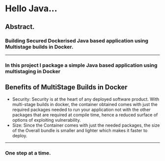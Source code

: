 # Hello Java...

## Abstract.

### Building Secured Dockerised Java based application using Multistage builds in Docker.

---

### In this project I package a simple Java based application using multistaging in Docker

## Benefits of MultiStage Builds in Docker

- Security: Security is at the heart of any deployed software product. With multi-stage builds in docker, the container obtained comes with just the required packages needed to run your application not with the other packages that are required at compile time, hence a reduced surface of options of exploiting vulnerability.
- Size: Since the Container comes with just the needed packages, the size of the Overall bundle is smaller and lighter which makes it faster to deploy.

---

### One step at a time.
